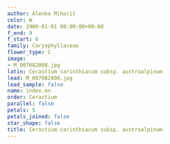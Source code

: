 ```yaml
---
author: Alenka Mihorič
color: W
date: 1900-01-01 00:00:00+00:00
f_end: 9
f_start: 6
family: Caryophyllaceae
flower_type: C
image:
- M_007082008.jpg
latin: Cerastium carinthiacum subsp. austroalpinum
lead: M_007082008.jpg
lead_sample: false
name: index.en
order: Cerastium
parallel: false
petals: 5
petals_joined: false
star_shape: false
title: Cerastium carinthiacum subsp. austroalpinum
---
```

